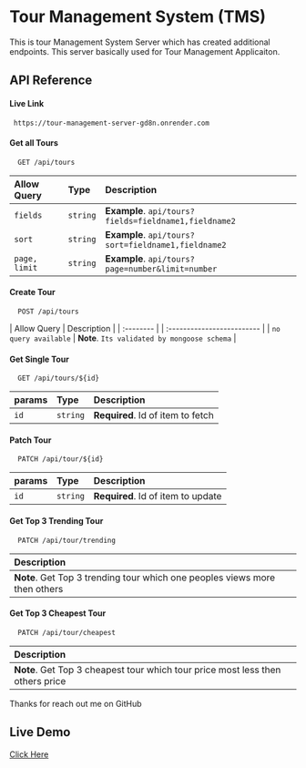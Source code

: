 
# Tour Management System (TMS) 

This is tour Management System Server which has created additional endpoints. This server basically used for Tour Management Applicaiton.





## API Reference

#### Live Link
```
 https://tour-management-server-gd8n.onrender.com
```

#### Get all Tours

```http
  GET /api/tours
```

| Allow Query | Type     | Description                |
| :-------- | :------- | :------------------------- |
| `fields` | `string` | **Example**. `api/tours?fields=fieldname1,fieldname2`  |
| `sort` | `string` | **Example**. `api/tours?sort=fieldname1,fieldname2`  |
| `page, limit` | `string` | **Example**. `api/tours?page=number&limit=number`  |


#### Create Tour

```http
  POST /api/tours
```

| Allow Query |    Description                |
| :-------- |  | :------------------------- |
| `no query available` | **Note**. `Its validated by mongoose schema`  |


#### Get Single Tour

```http
  GET /api/tours/${id}
```

| params | Type     | Description                       |
| :-------- | :------- | :-------------------------------- |
| `id`      | `string` | **Required**. Id of item to fetch |


#### Patch Tour

```http
  PATCH /api/tour/${id}
```

| params | Type     | Description                       |
| :-------- | :------- | :-------------------------------- |
| `id`      | `string` | **Required**. Id of item to update |



#### Get Top 3 Trending Tour

```http
  PATCH /api/tour/trending
```

| Description                       |
|  :-------------------------------- |
|  **Note**. Get Top 3 trending tour which one peoples views more then others |



#### Get Top 3 Cheapest Tour

```http
  PATCH /api/tour/cheapest
```

| Description                       |
|  :-------------------------------- |
|  **Note**. Get Top 3 cheapest tour which tour price most less then others price |



 Thanks for reach out me on GitHub
## Live Demo

[Click Here](https://tour-management-server-gd8n.onrender.com/)

